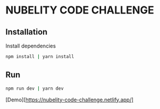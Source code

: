 # NUBELITY CODE CHALLENGE

## Installation

Install dependencies

```bash
npm install | yarn install

```

## Run

```bash
npm run dev | yarn dev

```

[Demo][https://nubelity-code-challenge.netlify.app/]
